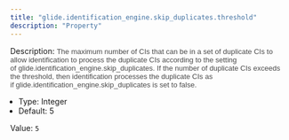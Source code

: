 ```yaml
---
title: "glide.identification_engine.skip_duplicates.threshold"
description: "Property"
---
```


Description: <span style = 'font-family: Arial; font-size: 13px; color: #4a4a4a;'>The maximum number of CIs that can be in a set of duplicate CIs to allow identification to process the duplicate CIs according to the setting of glide.identification_engine.skip_duplicates. If the number of duplicate CIs exceeds the threshold, then identification processes the duplicate CIs as if glide.identification_engine.skip_duplicates is set to false.<ul style='margin: 0px; padding-left:15px;'><li>Type: Integer</li><li>Default: 5</li></ul></span>

Value: `5`